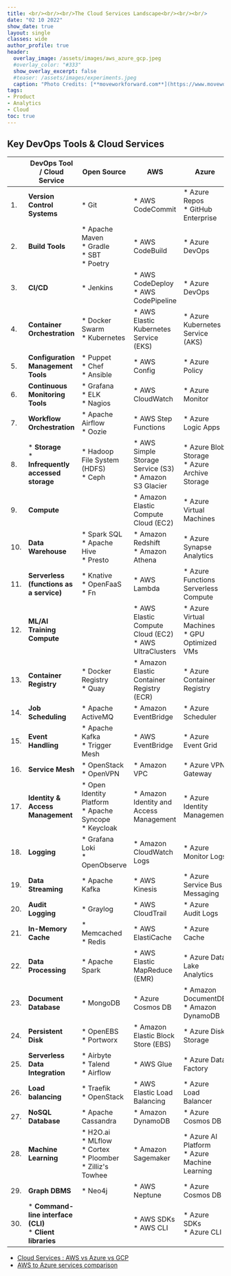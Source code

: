 ```yaml
---
title: <br/><br/><br/>The Cloud Services Landscape<br/><br/><br/>
date: "02 10 2022"
show_date: true
layout: single
classes: wide
author_profile: true
header:
  overlay_image: /assets/images/aws_azure_gcp.jpeg
  #overlay_color: "#333"
  show_overlay_excerpt: false
  #teaser: /assets/images/experiments.jpeg
  caption: "Photo Credits: [**moveworkforward.com**](https://www.moveworkforward.com/blog/aws-vs-azure-vs-google-cloud-which-cloud-services-is-better-for-enterprises)" 
tags:
- Product
- Analytics
- Cloud
toc: true
---
```


## Key DevOps Tools & Cloud Services


|    | **DevOps Tool / Cloud Service**         | **Open Source**                     | **AWS**                   | **Azure**                 | **GCP**                   |
|----|---------------------------|-------------------------------|----------------------------|----------------------------|----------------------------|
| 1. | **Version Control Systems**  | * Git            | * AWS CodeCommit                 | * Azure Repos <br/> * GitHub Enterprise                 | * GCP Cloud Source Repositories              |
| 2. | **Build Tools**  | * Apache Maven <br/> * Gradle <br/> * SBT  <br/> * Poetry          | * AWS CodeBuild                 | * Azure DevOps                | * GCP Cloud Build                |
| 3. | **CI/CD**  | * Jenkins            | * AWS CodeDeploy <br/> * AWS CodePipeline                  | * Azure DevOps               | * GCP Cloud Deploy                |
| 4. | **Container Orchestration** | * Docker Swarm <br/> * Kubernetes            | * AWS Elastic Kubernetes Service (EKS)                 | * Azure Kubernetes Service (AKS)                | * Google Kubernetes Engine (GKE)                |
| 5. | **Configuration Management Tools** | * Puppet <br/> * Chef <br/> * Ansible            | * AWS Config                 | * Azure Policy               | * GCP Asset Inventory                |
| 6. | **Continuous Monitoring Tools** | * Grafana <br/> * ELK <br/> * Nagios            | * AWS CloudWatch                 | * Azure Monitor                | * GCP Cloud Monitoring                |
| 7. | **Workflow Orchestration** | * Apache Airflow <br/> * Oozie            | * AWS Step Functions                 | * Azure Logic Apps                | * Workflows                |
| 8. | * **Storage** <br/> * **Infrequently accessed storage** | * Hadoop File System (HDFS) <br/> * Ceph            | * AWS Simple Storage Service (S3) <br/> * Amazon S3 Glacier                 | * Azure Blob Storage <br/> * Azure Archive Storage               | * Cloud Storage <br/> * Cloud Storage Archive|
| 9. | **Compute** |             | * Amazon Elastic Compute Cloud (EC2)                 | * Azure Virtual Machines                | * GCP Compute Engine                |
| 10. | **Data Warehouse** | * Spark SQL <br/> * Apache Hive <br/> * Presto            | * Amazon Redshift <br/> * Amazon Athena                 | * Azure Synapse Analytics                | * BigQuery                |
| 11. | **Serverless** <br/> **(functions as a service)** | * Knative <br/> * OpenFaaS <br/> * Fn           | * AWS Lambda                  | * Azure Functions Serverless Compute               | * Cloud Functions                 |
| 12. | **ML/AI Training Compute** |             | * AWS Elastic Compute Cloud (EC2) <br/> * AWS UltraClusters                 | * Azure Virtual Machines <br/> * GPU Optimized VMs                | * Cloud GPUs <br/> * Cloud TPU                |
| 13. | **Container Registry** | * Docker Registry <br/> * Quay            | * Amazon Elastic Container Registry (ECR)                 | * Azure Container Registry                | * Artifact Registry                |
| 14. | **Job Scheduling** | * Apache ActiveMQ            | * Amazon EventBridge                 | * Azure Scheduler                | * Cloud Scheduler                |
| 15. | **Event Handling** | * Apache Kafka <br/> * Trigger Mesh            | * AWS EventBridge                 | * Azure Event Grid                | * Eventarc                |
| 16. | **Service Mesh**             | * OpenStack <br/> * OpenVPN            | * Amazon VPC                 | * Azure VPN Gateway                | * Cloud Router                |
| 17. | **Identity & Access Management** | * Open Identity Platform <br/> * Apache Syncope <br/> * Keycloak            | * Amazon Identity and Access Management                 | * Azure Identity Management                | * Identity and Access Management                |
| 18. | **Logging** | * Grafana Loki <br/> * OpenObserve            | * Amazon CloudWatch Logs                 | * Azure Monitor Logs                | * Cloud Logging                |
| 19. | **Data Streaming** | * Apache Kafka            | * AWS Kinesis                 | * Azure Service Bus Messaging               | * Pub/Sub               |
| 20. | **Audit Logging** |  * Graylog           | * AWS CloudTrail                 | * Azure Audit Logs                | * Cloud Audit Logs                |
| 21. | **In-Memory Cache** | * Memcached <br/> * Redis            | * AWS ElastiCache                 | * Azure Cache               | * GCP Memorystore                |
| 22. | **Data Processing** | * Apache Spark            | * AWS Elastic MapReduce (EMR)                 | * Azure Data Lake Analytics               | * GCP Dataproc                |
| 23. | **Document Database** | * MongoDB            | * Azure Cosmos DB                 | * Amazon DocumentDB <br/> * Amazon DynamoDB               | * Firestore               |
| 24. | **Persistent Disk** | * OpenEBS <br/> * Portworx            | * Amazon Elastic Block Store (EBS)                | * Azure Disk Storage               | * Block storage                |
| 25. | **Serverless Data Integration** | * Airbyte <br/> * Talend <br/> * Airflow           | * AWS Glue                | * Azure Data Factory              | * GCP Dataflow               |
| 26. | **Load balancing** | * Traefik <br/> * OpenStack           | * AWS Elastic Load Balancing                | * Azure Load Balancer              | * Cloud Load Balancing              |
| 27. | **NoSQL Database** | * Apache Cassandra            | * Amazon DynamoDB                 | * Azure Cosmos DB                | * Cloud Bigtable                |
| 28. | **Machine Learning** | * H2O.ai <br/> * MLflow <br/> * Cortex <br/> * Ploomber <br/> * Zilliz's Towhee             | * Amazon Sagemaker                | * Azure AI Platform <br/> * Azure Machine Learning                | * Vertex AI                 |
| 29. | **Graph DBMS** | * Neo4j            | * AWS Neptune               | * Azure Cosmos DB              |               |
| 30. | * **Command-line interface (CLI)** <br/> * **Client libraries** |             | * AWS SDKs <br/> * AWS CLI                | * Azure SDKs <br/> * Azure CLI               | * Cloud SDK                |



* [Cloud Services : AWS vs Azure vs GCP](https://cloud.google.com/docs/get-started/aws-azure-gcp-service-comparison)
* [AWS to Azure services comparison](https://learn.microsoft.com/en-us/azure/architecture/aws-professional/services)
